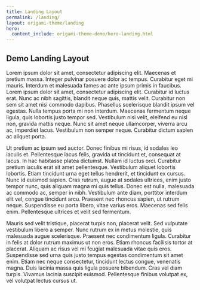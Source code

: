 ```yaml
---
title: Landing Layout
permalink: /landing/
layout: origami-theme/landing
hero:
  content_include: origami-theme-demo/hero-landing.html
---
```


## Demo Landing Layout

Lorem ipsum dolor sit amet, consectetur adipiscing elit. Maecenas et pretium massa. Integer pulvinar posuere dolor ac tempus. Curabitur eget mi mauris. Interdum et malesuada fames ac ante ipsum primis in faucibus. Lorem ipsum dolor sit amet, consectetur adipiscing elit. Curabitur id luctus erat. Nunc ac nibh sagittis, blandit neque quis, mattis velit. Curabitur non sem sit amet nisi commodo dapibus. Phasellus scelerisque blandit ipsum vel egestas. Nulla tempus porta mi non interdum. Maecenas fermentum neque ligula, quis lobortis justo tempor sed. Vestibulum nisi velit, eleifend eu nisl non, gravida mattis neque. Nunc sit amet neque ullamcorper, viverra arcu ac, imperdiet lacus. Vestibulum non semper neque. Curabitur dictum sapien ac aliquet porta.

Ut pretium ac ipsum sed auctor. Donec finibus mi risus, id sodales leo iaculis et. Pellentesque lacus felis, gravida ut tincidunt et, consequat at lacus. In hac habitasse platea dictumst. Nullam id luctus orci. Curabitur pretium iaculis erat sit amet pellentesque. Vestibulum aliquet lobortis lobortis. Etiam tincidunt urna eget tellus hendrerit, et tincidunt ex cursus. Nunc id euismod sapien. Cras rutrum, augue at sodales ultrices, enim justo tempor nunc, quis aliquam magna mi quis tellus. Donec est nulla, malesuada ac commodo ac, semper in nibh. Vestibulum ante diam, porttitor interdum elit vel, congue tincidunt arcu. Praesent nec rhoncus sapien, ut rutrum neque. Suspendisse eu porta libero, vitae varius eros. Maecenas sed felis enim. Pellentesque ultrices et velit sed fermentum.

Mauris sed velit tristique, placerat turpis non, placerat velit. Sed vulputate vestibulum libero a semper. Nunc rutrum ex in metus molestie, quis malesuada augue scelerisque. Praesent nec condimentum ligula. Curabitur in felis at dolor rutrum maximus ut non eros. Etiam rhoncus facilisis tortor at placerat. Aliquam ac risus vel mi feugiat malesuada vitae quis eros. Suspendisse sed urna quis justo tempus egestas condimentum sit amet enim. Etiam nec neque consectetur, tincidunt lectus congue, venenatis magna. Duis lacinia massa quis ligula posuere bibendum. Cras vel diam turpis. Vivamus lacinia suscipit euismod. Pellentesque finibus volutpat ex, vel volutpat lectus cursus ut.
